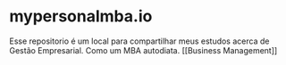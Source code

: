 # mypersonalmba.io
Esse repositorio é um local para compartilhar meus estudos acerca de Gestão Empresarial. Como um MBA autodiata. 
[[Business Management]]
